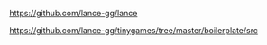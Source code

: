 https://github.com/lance-gg/lance

https://github.com/lance-gg/tinygames/tree/master/boilerplate/src